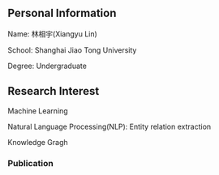 ## Personal Information



Name: 林相宇(Xiangyu Lin)



School: Shanghai Jiao Tong University




Degree: Undergraduate





## Research Interest
Machine Learning




Natural Language Processing(NLP): Entity relation extraction



Knowledge Gragh



### Publication
